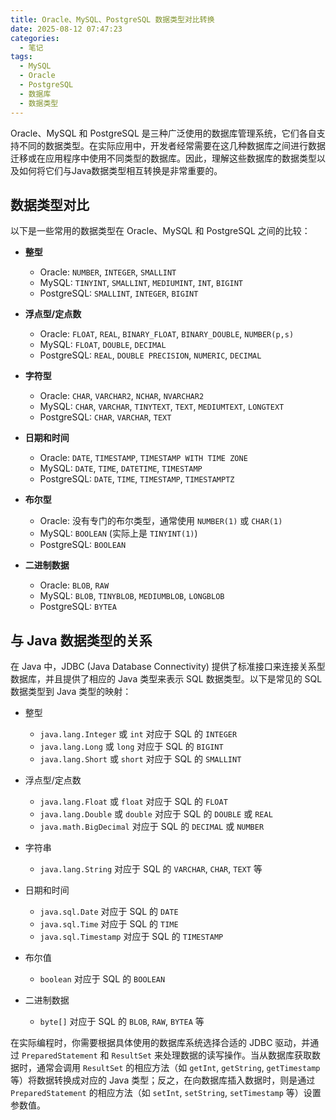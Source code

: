 ```yaml
---
title: Oracle、MySQL、PostgreSQL 数据类型对比转换
date: 2025-08-12 07:47:23
categories:
  - 笔记
tags: 
  - MySQL
  - Oracle
  - PostgreSQL
  - 数据库
  - 数据类型
---
```


Oracle、MySQL 和 PostgreSQL 是三种广泛使用的数据库管理系统，它们各自支持不同的数据类型。在实际应用中，开发者经常需要在这几种数据库之间进行数据迁移或在应用程序中使用不同类型的数据库。因此，理解这些数据库的数据类型以及如何将它们与Java数据类型相互转换是非常重要的。

## 数据类型对比

以下是一些常用的数据类型在 Oracle、MySQL 和 PostgreSQL 之间的比较：

- **整型**
  - Oracle: `NUMBER`, `INTEGER`, `SMALLINT`
  - MySQL: `TINYINT`, `SMALLINT`, `MEDIUMINT`, `INT`, `BIGINT`
  - PostgreSQL: `SMALLINT`, `INTEGER`, `BIGINT`

- **浮点型/定点数**
  - Oracle: `FLOAT`, `REAL`, `BINARY_FLOAT`, `BINARY_DOUBLE`, `NUMBER(p,s)`
  - MySQL: `FLOAT`, `DOUBLE`, `DECIMAL`
  - PostgreSQL: `REAL`, `DOUBLE PRECISION`, `NUMERIC`, `DECIMAL`

- **字符型**
  - Oracle: `CHAR`, `VARCHAR2`, `NCHAR`, `NVARCHAR2`
  - MySQL: `CHAR`, `VARCHAR`, `TINYTEXT`, `TEXT`, `MEDIUMTEXT`, `LONGTEXT`
  - PostgreSQL: `CHAR`, `VARCHAR`, `TEXT`

- **日期和时间**
  - Oracle: `DATE`, `TIMESTAMP`, `TIMESTAMP WITH TIME ZONE`
  - MySQL: `DATE`, `TIME`, `DATETIME`, `TIMESTAMP`
  - PostgreSQL: `DATE`, `TIME`, `TIMESTAMP`, `TIMESTAMPTZ`

- **布尔型**
  - Oracle: 没有专门的布尔类型，通常使用 `NUMBER(1)` 或 `CHAR(1)`
  - MySQL: `BOOLEAN` (实际上是 `TINYINT(1)`)
  - PostgreSQL: `BOOLEAN`

- **二进制数据**
  - Oracle: `BLOB`, `RAW`
  - MySQL: `BLOB`, `TINYBLOB`, `MEDIUMBLOB`, `LONGBLOB`
  - PostgreSQL: `BYTEA`

## 与 Java 数据类型的关系

在 Java 中，JDBC (Java Database Connectivity) 提供了标准接口来连接关系型数据库，并且提供了相应的 Java 类型来表示 SQL 数据类型。以下是常见的 SQL 数据类型到 Java 类型的映射：

- 整型
  - `java.lang.Integer` 或 `int` 对应于 SQL 的 `INTEGER`
  - `java.lang.Long` 或 `long` 对应于 SQL 的 `BIGINT`
  - `java.lang.Short` 或 `short` 对应于 SQL 的 `SMALLINT`

- 浮点型/定点数
  - `java.lang.Float` 或 `float` 对应于 SQL 的 `FLOAT`
  - `java.lang.Double` 或 `double` 对应于 SQL 的 `DOUBLE` 或 `REAL`
  - `java.math.BigDecimal` 对应于 SQL 的 `DECIMAL` 或 `NUMBER`

- 字符串
  - `java.lang.String` 对应于 SQL 的 `VARCHAR`, `CHAR`, `TEXT` 等

- 日期和时间
  - `java.sql.Date` 对应于 SQL 的 `DATE`
  - `java.sql.Time` 对应于 SQL 的 `TIME`
  - `java.sql.Timestamp` 对应于 SQL 的 `TIMESTAMP`

- 布尔值
  - `boolean` 对应于 SQL 的 `BOOLEAN`

- 二进制数据
  - `byte[]` 对应于 SQL 的 `BLOB`, `RAW`, `BYTEA` 等

在实际编程时，你需要根据具体使用的数据库系统选择合适的 JDBC 驱动，并通过 `PreparedStatement` 和 `ResultSet` 来处理数据的读写操作。当从数据库获取数据时，通常会调用 `ResultSet` 的相应方法（如 `getInt`, `getString`, `getTimestamp` 等）将数据转换成对应的 Java 类型；反之，在向数据库插入数据时，则是通过 `PreparedStatement` 的相应方法（如 `setInt`, `setString`, `setTimestamp` 等）设置参数值。
